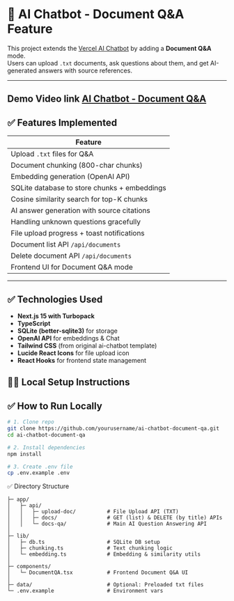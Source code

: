 # 📄 AI Chatbot - Document Q&A Feature

This project extends the [Vercel AI Chatbot](https://github.com/vercel/ai-chatbot) by adding a **Document Q&A** mode.  
Users can upload `.txt` documents, ask questions about them, and get AI-generated answers with source references.

---

## Demo Video link [AI Chatbot - Document Q&A](https://drive.google.com/file/d/1d5ksBIJfAdsjMxQd6fgxI_tDgCdU8Mx4/view?usp=sharing)

## ✅ Features Implemented

| Feature                                      |
| -------------------------------------------- |
| Upload `.txt` files for Q&A                  |
| Document chunking (800-char chunks)          |
| Embedding generation (OpenAI API)            |
| SQLite database to store chunks + embeddings |
| Cosine similarity search for top-K chunks    |
| AI answer generation with source citations   |
| Handling unknown questions gracefully        |
| File upload progress + toast notifications   |
| Document list API `/api/documents`                |
| Delete document API `/api/documents`              |
| Frontend UI for Document Q&A mode            |

---


## ✅ Technologies Used

- **Next.js 15 with Turbopack**
- **TypeScript**
- **SQLite (better-sqlite3)** for storage
- **OpenAI API** for embeddings & Chat
- **Tailwind CSS** (from original ai-chatbot template)
- **Lucide React Icons** for file upload icon
- **React Hooks** for frontend state management

## 🧑‍💻 Local Setup Instructions

## ✅ How to Run Locally

```bash
# 1. Clone repo
git clone https://github.com/yourusername/ai-chatbot-document-qa.git
cd ai-chatbot-document-qa

# 2. Install dependencies
npm install

# 3. Create .env file
cp .env.example .env

```
✅ Directory Structure
```
├─ app/
│   ├─ api/
│   │   ├─ upload-doc/          # File Upload API (TXT)
│   │   ├─ docs/                # GET (list) & DELETE (by title) APIs
│   │   └─ docs-qa/             # Main AI Question Answering API
│
├─ lib/
│   ├─ db.ts                    # SQLite DB setup
│   ├─ chunking.ts              # Text chunking logic
│   └─ embedding.ts             # Embedding & similarity utils
│
├─ components/
│   └─ DocumentQA.tsx           # Frontend Document Q&A UI
│
├─ data/                        # Optional: Preloaded txt files
└─ .env.example                 # Environment vars
```
